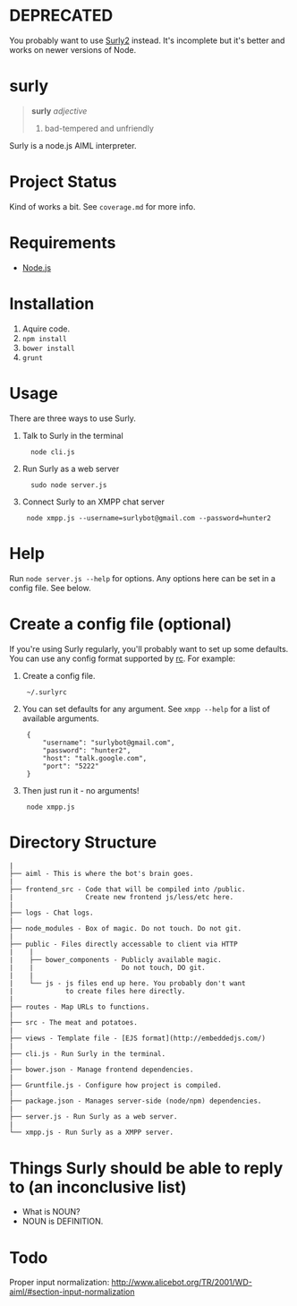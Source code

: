 
DEPRECATED
==========

You probably want to use [Surly2](https://github.com/mrchimp/surly2) instead. It's incomplete but it's better and works on newer versions of Node.

surly
=====

 > **surly** *adjective*
 >
 >  1. bad-tempered and unfriendly

Surly is a node.js AIML interpreter.


Project Status
==============

Kind of works a bit. See `coverage.md` for more info.


Requirements
============

* [Node.js](http://nodejs.org/)


Installation
============

1. Aquire code.
2. `npm install`
3. `bower install`
4. `grunt`


Usage
=====

There are three ways to use Surly.

1. Talk to Surly in the terminal

         node cli.js

2. Run Surly as a web server

         sudo node server.js

3. Connect Surly to an XMPP chat server

        node xmpp.js --username=surlybot@gmail.com --password=hunter2



Help
====

Run `node server.js --help` for options. Any options here can be set in a config file. See below.


Create a config file (optional)
=====================

If you're using Surly regularly, you'll probably want to set up some defaults. You can use any config format supported by [rc](https://www.npmjs.com/package/rc). For example:

1. Create a config file.

        ~/.surlyrc

2. You can set defaults for any argument. See `xmpp --help` for a list of available arguments.

        {
            "username": "surlybot@gmail.com",
            "password": "hunter2",
            "host": "talk.google.com",
            "port": "5222"
        }

3. Then just run it - no arguments!

        node xmpp.js


Directory Structure
===================

    |
    ├── aiml - This is where the bot's brain goes.
    |
    ├── frontend_src - Code that will be compiled into /public.
    |                  Create new frontend js/less/etc here.
    |
    ├── logs - Chat logs.
    |
    ├── node_modules - Box of magic. Do not touch. Do not git.
    |
    ├── public - Files directly accessable to client via HTTP
    |    |
    |    ├── bower_components - Publicly available magic.
    |    |                      Do not touch, DO git.
    |    |
    |    └── js - js files end up here. You probably don't want
    |             to create files here directly.
    |
    ├── routes - Map URLs to functions.
    |
    ├── src - The meat and potatoes.
    |
    ├── views - Template file - [EJS format](http://embeddedjs.com/)
    |
    ├── cli.js - Run Surly in the terminal.
    |
    ├── bower.json - Manage frontend dependencies.
    |
    ├── Gruntfile.js - Configure how project is compiled.
    |
    ├── package.json - Manages server-side (node/npm) dependencies.
    |
    ├── server.js - Run Surly as a web server.
    |
  	└── xmpp.js - Run Surly as a XMPP server.


Things Surly should be able to reply to (an inconclusive list)
==============================================================

* What is NOUN?
* NOUN is DEFINITION.


Todo
====

Proper input normalization: http://www.alicebot.org/TR/2001/WD-aiml/#section-input-normalization
